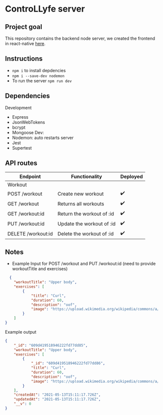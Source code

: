 # ControLLyfe server

## Project goal

This repository contains the backend node server, we created the frontend in react-native [here](https://github.com/Emmapr123/ControLLyfe-ReactNative).

## Instructions

- `npm i` to install depdencies
- `npm i --save-dev nodemon`
- To run the server `npm run dev`

## Dependencies
Development
- Express
- JsonWebTokens
- bcrypt
- Mongoose
Dev:
- Nodemon: auto restarts server
- Jest
- Supertest

## API routes

| Endpoint          | Functionality            | Deployed         |
| ----------------  | -------------------------|------------------|
| Workout           |
| POST /workout     | Create new workout       |:heavy_check_mark:|
| GET /workout      | Returns all workouts     |:heavy_check_mark:|
| GET /workout:id   | Return the workout of :id|:heavy_check_mark:|
| PUT /workout:id   | Update the workout of :id|:heavy_check_mark:|
| DELETE /workout:id| Delete the workout of :id|:heavy_check_mark:|

Notes
--------

- Example Input for POST /workout and PUT /workout:id (need to provide workoutTitle and exercises)

```JSON
  {
    "workoutTitle": "Upper body",
    "exercises": [
        {
            "title": "Curl",
            "duration": 60,
            "description": "oof",
            "image": "https://upload.wikimedia.org/wikipedia/commons/a/a0/Squat_press_move.jpg"
        }
    ]
}
```

Example output
```JSON
{
    "_id": "609d419518946222fd77dd85",
    "workoutTitle": "Upper body",
    "exercises": [
        {
            "_id": "609d419518946222fd77dd86",
            "title": "Curl",
            "duration": 60,
            "description": "oof",
            "image": "https://upload.wikimedia.org/wikipedia/commons/a/a0/Squat_press_move.jpg"
        }
    ],
    "createdAt": "2021-05-13T15:11:17.726Z",
    "updatedAt": "2021-05-13T15:11:17.726Z",
    "__v": 0
}
```
